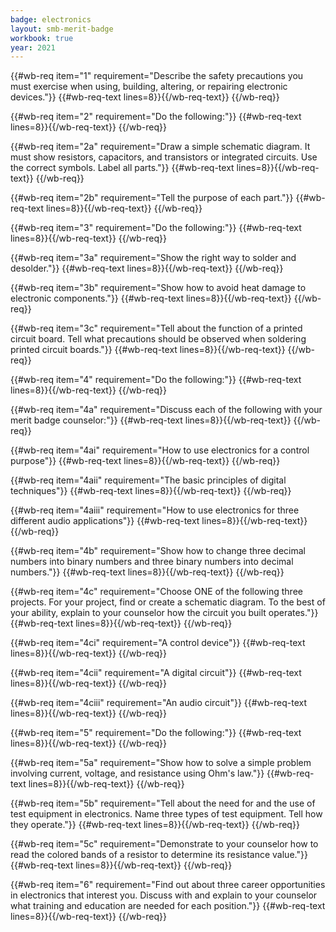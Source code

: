 ```yaml
---
badge: electronics
layout: smb-merit-badge
workbook: true
year: 2021
---
```



{{#wb-req item="1" requirement="Describe the safety precautions you must exercise when using, building, altering, or repairing electronic devices."}}
{{#wb-req-text lines=8}}{{/wb-req-text}}
{{/wb-req}}

{{#wb-req item="2" requirement="Do the following:"}}
{{#wb-req-text lines=8}}{{/wb-req-text}}
{{/wb-req}}

{{#wb-req item="2a" requirement="Draw a simple schematic diagram. It must show resistors, capacitors, and transistors or integrated circuits. Use the correct symbols. Label all parts."}}
{{#wb-req-text lines=8}}{{/wb-req-text}}
{{/wb-req}}

{{#wb-req item="2b" requirement="Tell the purpose of each part."}}
{{#wb-req-text lines=8}}{{/wb-req-text}}
{{/wb-req}}

{{#wb-req item="3" requirement="Do the following:"}}
{{#wb-req-text lines=8}}{{/wb-req-text}}
{{/wb-req}}

{{#wb-req item="3a" requirement="Show the right way to solder and desolder."}}
{{#wb-req-text lines=8}}{{/wb-req-text}}
{{/wb-req}}

{{#wb-req item="3b" requirement="Show how to avoid heat damage to electronic components."}}
{{#wb-req-text lines=8}}{{/wb-req-text}}
{{/wb-req}}

{{#wb-req item="3c" requirement="Tell about the function of a printed circuit board. Tell what precautions should be observed when soldering printed circuit boards."}}
{{#wb-req-text lines=8}}{{/wb-req-text}}
{{/wb-req}}

{{#wb-req item="4" requirement="Do the following:"}}
{{#wb-req-text lines=8}}{{/wb-req-text}}
{{/wb-req}}

{{#wb-req item="4a" requirement="Discuss each of the following with your merit badge counselor:"}}
{{#wb-req-text lines=8}}{{/wb-req-text}}
{{/wb-req}}

{{#wb-req item="4ai" requirement="How to use electronics for a control purpose"}}
{{#wb-req-text lines=8}}{{/wb-req-text}}
{{/wb-req}}

{{#wb-req item="4aii" requirement="The basic principles of digital techniques"}}
{{#wb-req-text lines=8}}{{/wb-req-text}}
{{/wb-req}}

{{#wb-req item="4aiii" requirement="How to use electronics for three different audio applications"}}
{{#wb-req-text lines=8}}{{/wb-req-text}}
{{/wb-req}}

{{#wb-req item="4b" requirement="Show how to change three decimal numbers into binary numbers and three binary numbers into decimal numbers."}}
{{#wb-req-text lines=8}}{{/wb-req-text}}
{{/wb-req}}

{{#wb-req item="4c" requirement="Choose ONE of the following three projects. For your project, find or create a schematic diagram. To the best of your ability, explain to your counselor how the circuit you built operates."}}
{{#wb-req-text lines=8}}{{/wb-req-text}}
{{/wb-req}}

{{#wb-req item="4ci" requirement="A control device"}}
{{#wb-req-text lines=8}}{{/wb-req-text}}
{{/wb-req}}

{{#wb-req item="4cii" requirement="A digital circuit"}}
{{#wb-req-text lines=8}}{{/wb-req-text}}
{{/wb-req}}

{{#wb-req item="4ciii" requirement="An audio circuit"}}
{{#wb-req-text lines=8}}{{/wb-req-text}}
{{/wb-req}}

{{#wb-req item="5" requirement="Do the following:"}}
{{#wb-req-text lines=8}}{{/wb-req-text}}
{{/wb-req}}

{{#wb-req item="5a" requirement="Show how to solve a simple problem involving current, voltage, and resistance using Ohm's law."}}
{{#wb-req-text lines=8}}{{/wb-req-text}}
{{/wb-req}}

{{#wb-req item="5b" requirement="Tell about the need for and the use of test equipment in electronics. Name three types of test equipment. Tell how they operate."}}
{{#wb-req-text lines=8}}{{/wb-req-text}}
{{/wb-req}}

{{#wb-req item="5c" requirement="Demonstrate to your counselor how to read the colored bands of a resistor to determine its resistance value."}}
{{#wb-req-text lines=8}}{{/wb-req-text}}
{{/wb-req}}

{{#wb-req item="6" requirement="Find out about three career opportunities in electronics that interest you. Discuss with and explain to your counselor what training and education are needed for each position."}}
{{#wb-req-text lines=8}}{{/wb-req-text}}
{{/wb-req}}
